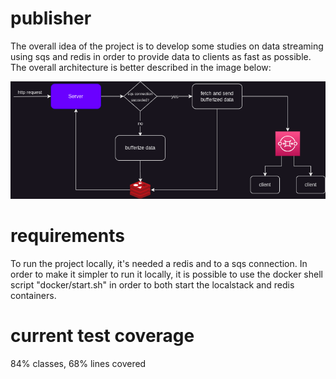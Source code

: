 # publisher

The overall idea of the project is to develop some studies on data streaming using
sqs and redis in order to provide data to clients as fast as possible. The overall architecture is better
described in the image below:

![Alt text](misc/publisher.png "Main concept")

# requirements

To run the project locally, it's needed a redis and to a sqs connection. In order to make it simpler to run it locally,
it is possible to use the docker shell script "docker/start.sh" in order to both start the localstack and redis containers.

# current test coverage

84% classes, 68% lines covered